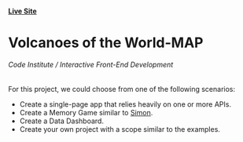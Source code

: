    
   #### **[Live Site](https://debapriya9b.github.io/MilestoneProject2-Map/)**
   
   # Volcanoes of the World-MAP

###### Code Institute / Interactive Front-End Development

For this project, we could choose from one of the following scenarios:

- Create a single-page app that relies heavily on one or more APIs.
- Create a Memory Game similar to [Simon](https://en.wikipedia.org/wiki/Simon_(game)).
- Create a Data Dashboard.
- Create your own project with a scope similar to the examples.